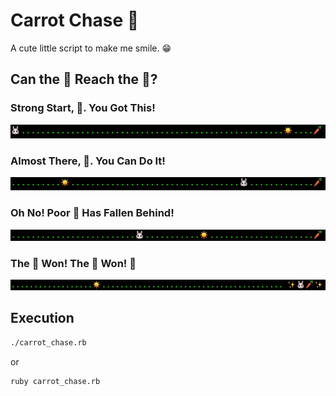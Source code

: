 # Carrot Chase 🥕

A cute little script to make me smile. 😁

## Can the 🐰 Reach the 🥕? 

### Strong Start, 🐰. You Got This!

![starting][just starting]

### Almost There, 🐰. You Can Do It!

![almost there][almost there]

### Oh No! Poor 🐰 Has Fallen Behind!

![oh no][falling behind]

### The 🐰 Won! The 🐰 Won! 👑

![winner][sweet victory]

## Execution

```sh
./carrot_chase.rb
```

or

```sh
ruby carrot_chase.rb
```

[just starting]:  assets/1-just-starting.png
[almost there]:   assets/2-almost-there.png
[falling behind]: assets/3-falling-behind.png
[sweet victory]:  assets/4-victory.png
